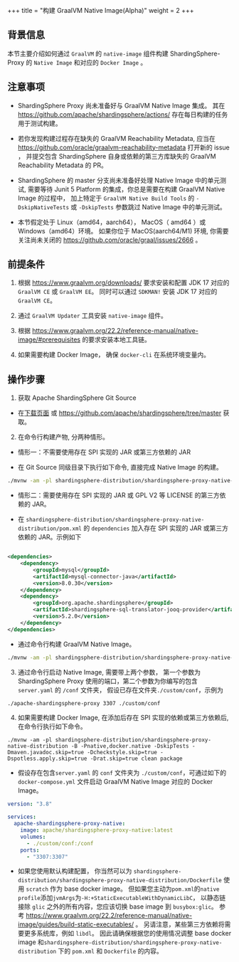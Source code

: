 +++
title = "构建 GraalVM Native Image(Alpha)"
weight = 2
+++

## 背景信息

本节主要介绍如何通过 `GraalVM` 的 `native-image` 组件构建 ShardingSphere-Proxy 的 `Native Image` 和对应的 `Docker Image`
。

## 注意事项

- ShardingSphere Proxy 尚未准备好与 GraalVM Native Image 集成。
  其在 https://github.com/apache/shardingsphere/actions/ 存在每日构建的任务用于测试构建。

- 若你发现构建过程存在缺失的 GraalVM Reachability Metadata,
  应当在 https://github.com/oracle/graalvm-reachability-metadata 打开新的 issue ，
  并提交包含 ShardingSphere 自身或依赖的第三方库缺失的 GraalVM Reachability Metadata 的 PR。

- ShardingSphere 的 master 分支尚未准备好处理 Native Image 中的单元测试,
  需要等待 Junit 5 Platform 的集成，你总是需要在构建 GraalVM Native Image 的过程中，
  加上特定于 `GraalVM Native Build Tools` 的 `-DskipNativeTests` 或 `-DskipTests` 参数跳过 Native Image 中的单元测试。

- 本节假定处于 Linux（amd64，aarch64）， MacOS（ amd64 ）或 Windows（amd64）环境。
  如果你位于 MacOS(aarch64/M1) 环境, 你需要关注尚未关闭的 https://github.com/oracle/graal/issues/2666 。

## 前提条件

1. 根据 https://www.graalvm.org/downloads/ 要求安装和配置 JDK 17 对应的 `GraalVM CE` 或 `GraalVM EE`。
   同时可以通过 `SDKMAN!` 安装 JDK 17 对应的 `GraalVM CE`。

2. 通过 `GraalVM Updater` 工具安装 `native-image` 组件。

3. 根据 https://www.graalvm.org/22.2/reference-manual/native-image/#prerequisites 的要求安装本地工具链。

4. 如果需要构建 Docker Image， 确保 `docker-cli` 在系统环境变量内。

## 操作步骤

1. 获取 Apache ShardingSphere Git Source

- 在[下载页面](https://shardingsphere.apache.org/document/current/en/downloads/)
  或 https://github.com/apache/shardingsphere/tree/master 获取。

2. 在命令行构建产物, 分两种情形。

- 情形一：不需要使用存在 SPI 实现的 JAR 或第三方依赖的 JAR

- 在 Git Source 同级目录下执行如下命令, 直接完成 Native Image 的构建。

```bash
./mvnw -am -pl shardingsphere-distribution/shardingsphere-proxy-native-distribution -B -Pnative -DskipTests -Dmaven.javadoc.skip=true -Dcheckstyle.skip=true -Dspotless.apply.skip=true -Drat.skip=true clean package
```

- 情形二：需要使用存在 SPI 实现的 JAR 或 GPL V2 等 LICENSE 的第三方依赖的 JAR。

- 在 `shardingsphere-distribution/shardingsphere-proxy-native-distribution/pom.xml` 的 `dependencies` 加入存在 SPI 实现的 JAR
  或第三方依赖的 JAR。示例如下

```xml

<dependencies>
    <dependency>
        <groupId>mysql</groupId>
        <artifactId>mysql-connector-java</artifactId>
        <version>8.0.30</version>
    </dependency>
    <dependency>
        <groupId>org.apache.shardingsphere</groupId>
        <artifactId>shardingsphere-sql-translator-jooq-provider</artifactId>
        <version>5.2.0</version>
    </dependency>
</dependencies>
```

- 通过命令行构建 GraalVM Native Image。

```bash
./mvnw -am -pl shardingsphere-distribution/shardingsphere-proxy-native-distribution -B -Pnative -DskipTests -Dmaven.javadoc.skip=true -Dcheckstyle.skip=true -Dspotless.apply.skip=true -Drat.skip=true clean package
```

3. 通过命令行启动 Native Image, 需要带上两个参数，
   第一个参数为 ShardingSphere Proxy 使用的端口，第二个参数为你编写的包含 `server.yaml` 的 `/conf` 文件夹，
   假设已存在文件夹`./custom/conf`，示例为

```bash
./apache-shardingsphere-proxy 3307 ./custom/conf
```

4. 如果需要构建 Docker Image, 在添加后存在 SPI 实现的依赖或第三方依赖后, 在命令行执行如下命令。

```shell
./mvnw -am -pl shardingsphere-distribution/shardingsphere-proxy-native-distribution -B -Pnative,docker.native -DskipTests -Dmaven.javadoc.skip=true -Dcheckstyle.skip=true -Dspotless.apply.skip=true -Drat.skip=true clean package
```

- 假设存在包含`server.yaml` 的 `conf` 文件夹为 `./custom/conf`，可通过如下的 `docker-compose.yml` 文件启动 GraalVM Native
  Image 对应的 Docker Image。

```yaml
version: "3.8"

services:
  apache-shardingsphere-proxy-native:
    image: apache/shardingsphere-proxy-native:latest
    volumes:
      - ./custom/conf:/conf
    ports:
      - "3307:3307"
```

- 如果您使用默认构建配置， 你当然可以为 `shardingsphere-distribution/shardingsphere-proxy-native-distribution/Dockerfile`
  使用 `scratch` 作为 base docker image。
  但如果您主动为`pom.xml`的`native profile`添加`jvmArgs`为`-H:+StaticExecutableWithDynamicLibC`，
  以静态链接除 `glic` 之外的所有内容，您应该切换 base image 到 `busybox:glic`。
  参考 https://www.graalvm.org/22.2/reference-manual/native-image/guides/build-static-executables/ 。
  另请注意，某些第三方依赖将需要更多系统库，例如 `libdl`。
  因此请确保根据您的使用情况调整 base docker image 和`shardingsphere-distribution/shardingsphere-proxy-native-distribution`
  下的 `pom.xml` 和 `Dockerfile` 的内容。
